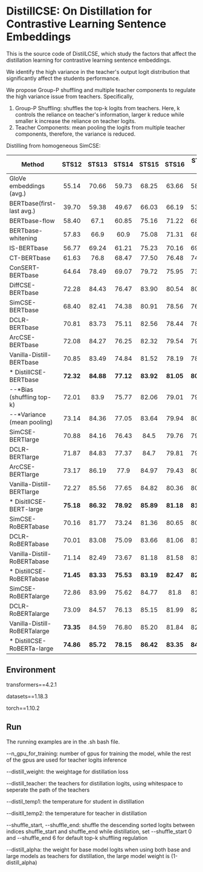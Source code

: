 # DistillCSE: On Distillation for Contrastive Learning Sentence Embeddings

This is the source code of DistilLCSE, which study the factors that affect the distillation learning for contrastive learning sentence embeddings. 

We identify the high variance in the teacher's output logit distribution that significantly affect the students performance.

We propose Group-P shuffling and multiple teacher components to regulate the high variance issue from teachers. Specifically,

1) Group-P Shuffling: shuffles the top-k logits from teachers. Here, k controls the reliance on teacher's information, larger k reduce while smaller k increase the reliance on teacher logits.
2) Teacher Components: mean pooling the logits from multiple teacher components, therefore, the variance is reduced.

Distilling from homogeneous SimCSE:

| **Method** |**STS12** | **STS13** | **STS14** | **STS15** | **STS16** | **STS-B** | **SICK-R** | **Avg.** | 
|---|:---:|:---:|:---:|:---:|:---:|:---:|:---:|:---:|
| GloVe embeddings (avg.) | 55.14 | 70.66 | 59.73 | 68.25 | 63.66 | 58.02 | 53.76 | 61.32 |
| BERTbase(first-last avg.) | 39.70 | 59.38 | 49.67 | 66.03 | 66.19 | 53.87 | 62.06 | 56.70 |
| BERTbase-flow | 58.40 | 67.1 | 60.85 | 75.16 | 71.22 | 68.66 | 64.47 | 66.55 |
| BERTbase-whitening | 57.83 | 66.9 | 60.9 | 75.08 | 71.31 | 68.24 | 63.73 | 66.28 |
| IS-BERTbase | 56.77 | 69.24 | 61.21 | 75.23 | 70.16 | 69.21 | 64.25 | 66.58 |
| CT-BERTbase | 61.63 | 76.8 | 68.47 | 77.50 | 76.48 | 74.31 | 69.19 | 72.05 |
| ConSERT-BERTbase | 64.64 | 78.49 | 69.07 | 79.72 | 75.95 | 73.97 | 67.31 | 72.74 |
| DiffCSE-BERTbase | 72.28 | 84.43 | 76.47 | 83.90 | 80.54 | 80.59 | 71.23 | 78.49 |
| SimCSE-BERTbase | 68.40 | 82.41 | 74.38 | 80.91 | 78.56 | 76.85 | 72.23 | 76.25 |
| DCLR-BERTbase | 70.81 | 83.73 | 75.11 | 82.56 | 78.44 | 78.31 | 71.59 | 77.22 |
| ArcCSE-BERTbase | 72.08 | 84.27 | 76.25 | 82.32 | 79.54 | 79.92 | 72.39 | 78.11 |
| Vanilla-Distill-BERTbase | 70.85 | 83.49 | 74.84 | 81.52 | 78.19 | 78.60 | 71.69 | 77.03 |
| * DistillCSE-BERTbase | **72.32** | **84.88** | **77.12** | **83.92** | **81.05** | **80.75** | **73.21** | **79.04** |
|     --*Bias (shuffling top-k) | 72.01 | 83.9 | 75.77 | 82.06 | 79.01 | 79.37 | 71.72 | 77.69 |
|     --*Variance (mean pooling) | 73.14 | 84.36 | 77.05 | 83.64 | 79.94 | 80.21 | 72.15 | 78.64 |
| SimCSE-BERTlarge | 70.88 | 84.16 | 76.43 | 84.5 | 79.76 | 79.26 | 73.88 | 78.41 |
| DCLR-BERTlarge | 71.87 | 84.83 | 77.37 | 84.7 | 79.81 | 79.55 | 74.19 | 78.90 |
| ArcCSE-BERTlarge | 73.17 | 86.19 | 77.9 | 84.97 | 79.43 | 80.45 | 73.50 | 79.37 |
| Vanilla-Distill-BERTlarge | 72.27 | 85.56 | 77.65 | 84.82 | 80.36 | 80.53 | **75.05** | 79.46 |
| * DisitllCSE-BERT-large | **75.18** | **86.32** | **78.92** | **85.89** | **81.18** | **81.97** | **75.33** | **80.68** |
| SimCSE-RoBERTabase | 70.16 | 81.77 | 73.24 | 81.36 | 80.65 | 80.22 | 68.56 | 76.57 |
| DCLR-RoBERTabase | 70.01 | 83.08 | 75.09 | 83.66 | 81.06 | 81.86 | 70.33 | 77.87 |
| Vanilla-Distill-RoBERTabase | 71.14 | 82.49 | 73.67 | 81.18 | 81.58 | 81.24 | 68.74 | 77.15 |
| * DistillCSE-RoBERTabase | **71.45** | **83.33** | **75.53** | **83.19** | **82.47** | **82.38** | **69.44** | **78.26** |
| SimCSE-RoBERTalarge | 72.86 | 83.99 | 75.62 | 84.77 | 81.8 | 81.98 | 71.26 | 78.90 |
| DCLR-RoBERTalarge | 73.09 | 84.57 | 76.13 | 85.15 | 81.99 | 82.35 | 71.8 | 79.30 |
| Vanilla-Distill-RoBERTalarge | **73.35** | 84.59 | 76.80 | 85.20 | 81.84 | 82.48 | 71.34 | 79.37 |
| * DistillCSE-RoBERTa-large | **74.86** | **85.72** | **78.15** | **86.42** | **83.35** | **84.96** | **73.20** | **80.95** |


## Environment

transformers==4.2.1

datasets==1.18.3

torch==1.10.2

## Run
The running examples are in the .sh bash file.

--n_gpu_for_training: number of gpus for training the model, while the rest of the gpus are used for teacher logits inference

--distill_weight: the weightage for distillation loss

--distill_teacher: the teachers for distillation logits, using whitespace to seperate the path of the teachers

--distil_temp1: the temperature for student in distillation

--disitll_temp2: the temperature for teacher in distillation

--shuffle_start, --shuffle_end: shuffle the descending sorted logits between indices shuffle_start and shuffle_end while distillation, set --shuffle_start 0 and --shuffle_end 6 for default top-k shuffling regulation

--distill_alpha: the weight for base model logits when using both base and large models as teachers for distillation, the large model weight is (1-distill_alpha)
